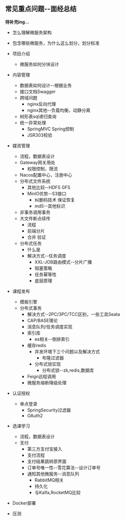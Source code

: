 ## 常见重点问题--面经总结

**待补充ing...**

* 怎么理解微服务架构

* 包含哪些微服务，为什么这么划分，划分标准

* 项目介绍
  
  * 微服务如何分块设计

* 内容管理
  
  * 数据表如何设计--根据业务
  * 接口文档Swagger
  * 跨域问题
    * nginx反向代理
    * nginx其他--负载均衡，动静分离
  * 树形表sql递归查询
  * 统一异常处理
    * SpringMVC Spring控制
    * JSR303校验

* 媒资管理
  
  * 流程，数据表设计
  * Gateway网关用处
    * 权限控制，限流
  * Nacos配置中心，注册中心
  * 分布式文件系统
    * 其他比较--HDFS GFS
    * MinIO优势--S3接口
      * 纠删码技术 保证恢复
      * md5--其他标识
  * 非事务调用事务
  * 大文件断点续传
    * 流程
    * 前端分片
    * 合并 验证
  * 分布式任务
    * 什么是
    * 解决方式--任务调度
      * XXL-JOB路由模式--分片广播
      * 阻塞策略
      * 任务幂等性
      * 底层原理

* 课程发布
  
  * 模板引擎
  * 分布式事务
    * 解决方式--2PC/3PC/TCC区别，一些工具Seata
    * CAP/BASE理论
    * 消息队列/任务调度实现
    * 索引库
      * es相关--倒排索引
    * 缓存redis
      * 并发环境下三个问题以及解决方式
        * 布隆过滤器
      * 分布式锁实现
        * 分布式锁--zk,redis,数据库
    * Feign远程调用
    * 微服务熔断降级处理

* 认证授权
  
  * 单点登录
    * SpringSecurity过滤器
    * OAuth2

* 选课学习
  
  * 流程，数据表设计
  * 支付
    * 第三方支付宝接入
    * 支付流程
    * 支付结果跳转原界面
    * 订单号唯一性--雪花算法--设计订单号
    * 通知其他微服务--消息队列
      * RabbitMQ相关
      * 持久化
      * 与Kalfa,RocketMQ比较

* Docker部署

* 压测
